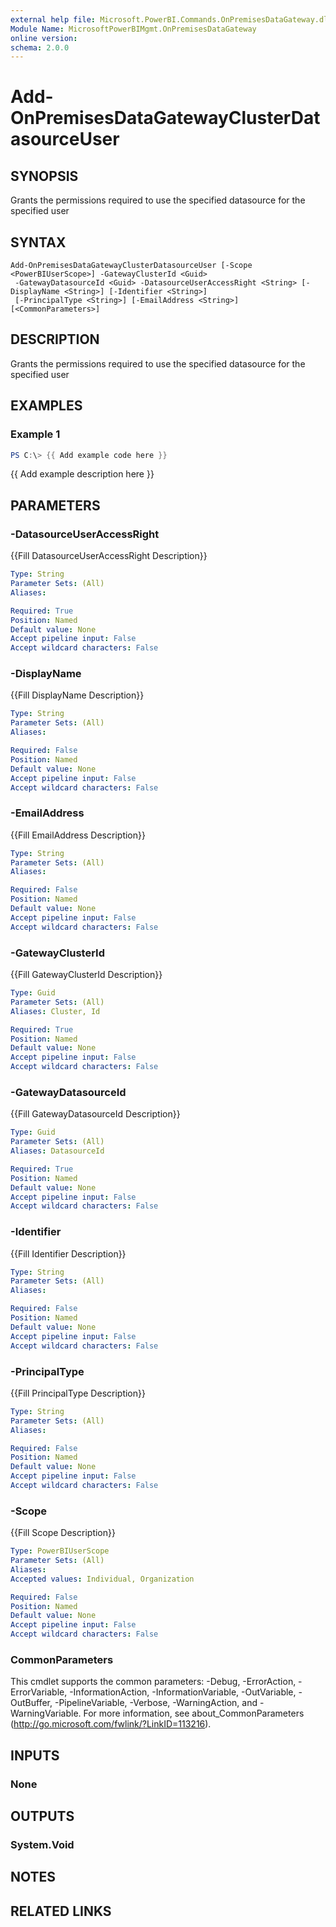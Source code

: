 ```yaml
---
external help file: Microsoft.PowerBI.Commands.OnPremisesDataGateway.dll-Help.xml
Module Name: MicrosoftPowerBIMgmt.OnPremisesDataGateway
online version:
schema: 2.0.0
---
```


# Add-OnPremisesDataGatewayClusterDatasourceUser

## SYNOPSIS
Grants the permissions required to use the specified datasource for the specified user

## SYNTAX

```
Add-OnPremisesDataGatewayClusterDatasourceUser [-Scope <PowerBIUserScope>] -GatewayClusterId <Guid>
 -GatewayDatasourceId <Guid> -DatasourceUserAccessRight <String> [-DisplayName <String>] [-Identifier <String>]
 [-PrincipalType <String>] [-EmailAddress <String>] [<CommonParameters>]
```

## DESCRIPTION
Grants the permissions required to use the specified datasource for the specified user

## EXAMPLES

### Example 1
```powershell
PS C:\> {{ Add example code here }}
```

{{ Add example description here }}

## PARAMETERS

### -DatasourceUserAccessRight
{{Fill DatasourceUserAccessRight Description}}

```yaml
Type: String
Parameter Sets: (All)
Aliases:

Required: True
Position: Named
Default value: None
Accept pipeline input: False
Accept wildcard characters: False
```

### -DisplayName
{{Fill DisplayName Description}}

```yaml
Type: String
Parameter Sets: (All)
Aliases:

Required: False
Position: Named
Default value: None
Accept pipeline input: False
Accept wildcard characters: False
```

### -EmailAddress
{{Fill EmailAddress Description}}

```yaml
Type: String
Parameter Sets: (All)
Aliases:

Required: False
Position: Named
Default value: None
Accept pipeline input: False
Accept wildcard characters: False
```

### -GatewayClusterId
{{Fill GatewayClusterId Description}}

```yaml
Type: Guid
Parameter Sets: (All)
Aliases: Cluster, Id

Required: True
Position: Named
Default value: None
Accept pipeline input: False
Accept wildcard characters: False
```

### -GatewayDatasourceId
{{Fill GatewayDatasourceId Description}}

```yaml
Type: Guid
Parameter Sets: (All)
Aliases: DatasourceId

Required: True
Position: Named
Default value: None
Accept pipeline input: False
Accept wildcard characters: False
```

### -Identifier
{{Fill Identifier Description}}

```yaml
Type: String
Parameter Sets: (All)
Aliases:

Required: False
Position: Named
Default value: None
Accept pipeline input: False
Accept wildcard characters: False
```

### -PrincipalType
{{Fill PrincipalType Description}}

```yaml
Type: String
Parameter Sets: (All)
Aliases:

Required: False
Position: Named
Default value: None
Accept pipeline input: False
Accept wildcard characters: False
```

### -Scope
{{Fill Scope Description}}

```yaml
Type: PowerBIUserScope
Parameter Sets: (All)
Aliases:
Accepted values: Individual, Organization

Required: False
Position: Named
Default value: None
Accept pipeline input: False
Accept wildcard characters: False
```

### CommonParameters
This cmdlet supports the common parameters: -Debug, -ErrorAction, -ErrorVariable, -InformationAction, -InformationVariable, -OutVariable, -OutBuffer, -PipelineVariable, -Verbose, -WarningAction, and -WarningVariable. For more information, see about_CommonParameters (http://go.microsoft.com/fwlink/?LinkID=113216).

## INPUTS

### None

## OUTPUTS

### System.Void

## NOTES

## RELATED LINKS
